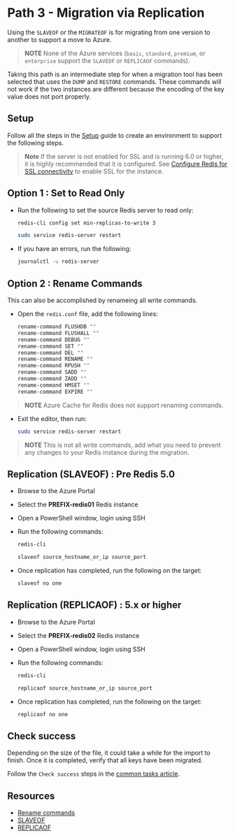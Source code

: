 # Path 3 - Migration via Replication

Using the `SLAVEOF` or the `MIGRATEOF` is for migrating from one version to another to support a move to Azure. 

> **NOTE** None of the Azure services (`basic`, `standard`, `premium`, or `enterprise` support the `SLAVEOF` or `REPLICAOF` commands).  

Taking this path is an intermediate step for when a migration tool has been selected that uses the `DUMP` and `RESTORE` commands.  These commands will not work if the two instances are different because the encoding of the key value does not port properly.

## Setup

Follow all the steps in the [Setup](#appendix-a-environment-setup) guide to create an environment to support the following steps.

> **Note** If the server is not enabled for SSL and is running 6.0 or higher, it is highly recommended that it is configured.  See [Configure Redis for SSL connectivity](#configure-redis-ssl) to enable SSL for the instance.

## Option 1 : Set to Read Only

- Run the following to set the source Redis server to read only:

    ```bash
    redis-cli config set min-replicas-to-write 3

    sudo service redis-server restart
    ```

- If you have an errors, run the following:

    ```bash
    journalctl -u redis-server
    ```

## Option 2 : Rename Commands

This can also be accomplished by renameing all write commands.

- Open the `redis.conf` file, add the following lines:

    ```bash
    rename-command FLUSHDB ""
    rename-command FLUSHALL ""
    rename-command DEBUG ""
    rename-command SET ""
    rename-command DEL ""
    rename-command RENAME ""
    rename-command RPUSH ""
    rename-command SADD ""
    rename-command ZADD ""
    rename-command HMSET ""
    rename-command EXPIRE ""
    ```

> **NOTE** Azure Cache for Redis does not support renaming commands.

- Exit the editor, then run:

    ```bash
    sudo service redis-server restart
    ```

> **NOTE** This is not all write commands, add what you need to prevent any changes to your Redis instance during the migration.

## Replication (SLAVEOF) : Pre Redis 5.0

- Browse to the Azure Portal
- Select the **PREFIX-redis01** Redis instance
- Open a PowerShell window, login using SSH
- Run the following commands:

    ```bash
    redis-cli

    slaveof source_hostname_or_ip source_port
    ```

- Once replication has completed, run the following on the target:

    ```bash
    slaveof no one
    ```

## Replication (REPLICAOF) : 5.x or higher

- Browse to the Azure Portal
- Select the **PREFIX-redis02** Redis instance
- Open a PowerShell window, login using SSH
- Run the following commands:

    ```bash
    redis-cli

    replicaof source_hostname_or_ip source_port
    ```

- Once replication has completed, run the following on the target:

    ```bash
    replicaof no one
    ```

## Check success

Depending on the size of the file, it could take a while for the import to finish.  Once it is completed, verify that all keys have been migrated.

Follow the `Check success` steps in the [common tasks article](#common-tasks).

## Resources

- [Rename commands](https://redis.io/topics/security)
- [SLAVEOF](https://redis.io/commands/SLAVEOF)
- [REPLICAOF](https://redis.io/commands/REPLICAOF)
